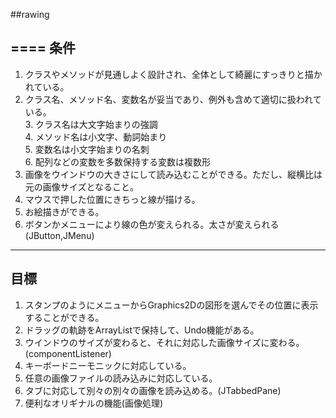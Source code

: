 ##rawing

====
条件
---
1. クラスやメソッドが見通しよく設計され、全体として綺麗にすっきりと描かれている。  
1. クラス名、メソッド名、変数名が妥当であり、例外も含めて適切に扱われている。  
	3. クラス名は大文字始まりの強調  
	4. メソッド名は小文字、動詞始まり  
	5. 変数名は小文字始まりの名刺  
	6. 配列などの変数を多数保持する変数は複数形  
7. 画像をウインドウの大きさにして読み込むことができる。ただし、縦横比は元の画像サイズとなること。  
8. マウスで押した位置にきちっと線が描ける。  
9. お絵描きができる。  
10. ボタンかメニューにより線の色が変えられる。太さが変えられる(JButton,JMenu)  

---
目標
---
1. スタンプのようにメニューからGraphics2Dの図形を選んでその位置に表示することができる。  
2. ドラッグの軌跡をArrayListで保持して、Undo機能がある。  
3. ウインドウのサイズが変わると、それに対応した画像サイズに変わる。(componentListener)  
4. キーボードニーモニックに対応している。  
5. 任意の画像ファイルの読み込みに対応している。  
6. タブに対応して別々の別々の画像を読み込める。(JTabbedPane)  
7. 便利なオリギナルの機能(画像処理)  
